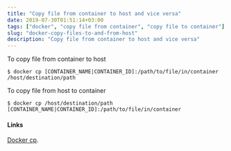 ```yaml
---
title: "Copy file from container to host and vice versa"
date: 2019-07-30T01:51:14+03:00
tags: ["docker", "copy file from container", "copy file to container"]
slug: "docker-copy-files-to-and-from-host"
description: "Copy file from container to host and vice versa"
---
```

To copy file from container to host

```
$ docker cp [CONTAINER_NAME|CONTAINER_ID]:/path/to/file/in/container /host/destination/path
```
<!--more-->
To copy file from host to container

```
$ docker cp /host/destination/path [CONTAINER_NAME|CONTAINER_ID]:/path/to/file/in/container
```

#### Links
[Docker cp](https://docs.docker.com/engine/reference/commandline/cp/).
